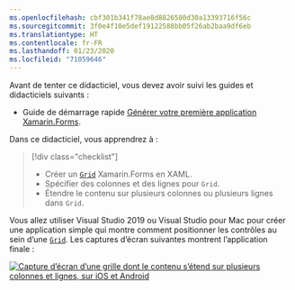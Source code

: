 ```yaml
---
ms.openlocfilehash: cbf301b341f78ae8d8826580d30a13393716f56c
ms.sourcegitcommit: 3f0e4f10e5def19122588bb05f26ab2baa9df6eb
ms.translationtype: HT
ms.contentlocale: fr-FR
ms.lasthandoff: 01/23/2020
ms.locfileid: "71059646"
---
```

Avant de tenter ce didacticiel, vous devez avoir suivi les guides et didacticiels suivants :

- Guide de démarrage rapide [Générer votre première application Xamarin.Forms](~/get-started/first-app/index.md).

Dans ce didacticiel, vous apprendrez à :

> [!div class="checklist"]
>
> - Créer un [`Grid`](xref:Xamarin.Forms.Grid) Xamarin.Forms en XAML.
> - Spécifier des colonnes et des lignes pour `Grid`.
> - Étendre le contenu sur plusieurs colonnes ou plusieurs lignes dans `Grid`.

Vous allez utiliser Visual Studio 2019 ou Visual Studio pour Mac pour créer une application simple qui montre comment positionner les contrôles au sein d’une [`Grid`](xref:Xamarin.Forms.Grid). Les captures d’écran suivantes montrent l’application finale :

[![Capture d’écran d’une grille dont le contenu s’étend sur plusieurs colonnes et lignes, sur iOS et Android](../images/span-columns-rows.png "Grille comprenant du contenu s’étendant sur plusieurs colonnes et lignes")](../images/span-columns-rows-large.png#lightbox "Grille comprenant du contenu s’étendant sur plusieurs colonnes et lignes")
